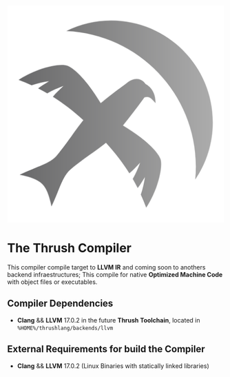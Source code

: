 <p align="center">
  <img src= "https://github.com/thrushlang/.github/blob/main/assets/Thrush.png" alt= "logo" style= "width: 2hv; height: 2hv;"> </img>
</p>

# The Thrush Compiler 

This compiler compile target to **LLVM IR** and coming soon to anothers backend infraestructures; This compile for native **Optimized Machine Code** with object files or executables.

## Compiler Dependencies

- **Clang** && **LLVM** 17.0.2 in the future **Thrush Toolchain**, located in `%HOME%/thrushlang/backends/llvm`

## External Requirements for build the Compiler

- **Clang** && **LLVM** 17.0.2 (Linux Binaries with statically linked libraries)


